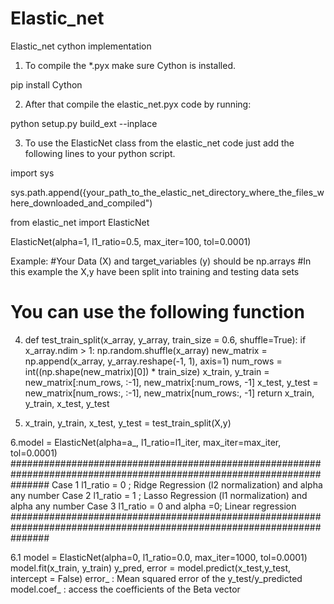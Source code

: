 # Elastic_net
Elastic_net cython implementation
1. To compile the *.pyx make sure Cython is installed.

pip install Cython

2. After that compile the elastic_net.pyx code by running:

python setup.py build_ext --inplace
  
3. To use the ElasticNet class from the elastic_net code just add the following lines to your python script.

import sys

sys.path.append({your_path_to_the_elastic_net_directory_where_the_files_where_downloaded_and_compiled")

from elastic_net import ElasticNet


ElasticNet(alpha=1, l1_ratio=0.5, max_iter=100, tol=0.0001)

Example:
#Your Data (X) and target_variables (y) should be np.arrays
#In this example the X,y have been split into training and testing data sets
# You can use the following function
4. def test_train_split(x_array, y_array, train_size = 0.6, shuffle=True):
      if x_array.ndim > 1:
          np.random.shuffle(x_array)
      new_matrix = np.append(x_array, y_array.reshape(-1, 1), axis=1)
      num_rows = int((np.shape(new_matrix)[0]) * train_size)
      x_train, y_train = new_matrix[:num_rows, :-1], new_matrix[:num_rows, -1]
      x_test, y_test = new_matrix[num_rows:, :-1], new_matrix[num_rows:, -1]
      return x_train, y_train, x_test, y_test
    
5. x_train, y_train, x_test, y_test = test_train_split(X,y)

6.model = ElasticNet(alpha=a_, l1_ratio=l1_iter, max_iter=max_iter, tol=0.0001)
 #######################################################################################################################
  Case 1
  l1_ratio = 0 ; Ridge Regression (l2 normalization) and alpha any number
  Case 2
  l1_ratio = 1 ; Lasso Regression (l1 normalization) and alpha any number
  Case 3
  l1_ratio = 0 and alpha =0; Linear regression
 ####################################################################################################################### 
  
 6.1 model = ElasticNet(alpha=0, l1_ratio=0.0, max_iter=1000, tol=0.0001)
     model.fit(x_train, y_train)
     y_pred, error = model.predict(x_test,y_test, intercept = False)
     error_ : Mean squared error of the y_test/y_predicted 
     model.coef_ : access the coefficients of the Beta vector
